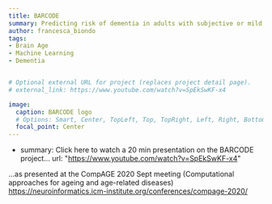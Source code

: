 ```yaml
---
title: BARCODE
summary: Predicting risk of dementia in adults with subjective or mild cognitive impairment using the brain-age paradigm.
author: francesca_biondo
tags:
- Brain Age
- Machine Learning
- Dementia


# Optional external URL for project (replaces project detail page).
# external_link: https://www.youtube.com/watch?v=SpEkSwKF-x4

image:
  caption: BARCODE logo
  # Options: Smart, Center, TopLeft, Top, TopRight, Left, Right, BottomLeft, Bottom, BottomRight
  focal_point: Center
---
```


- summary: Click here to watch a 20 min presentation on the BARCODE project...
  url: "https://www.youtube.com/watch?v=SpEkSwKF-x4"
 
...as presented at the CompAGE 2020 Sept meeting (Computational approaches for ageing and age-related diseases)
https://neuroinformatics.icm-institute.org/conferences/compage-2020/


